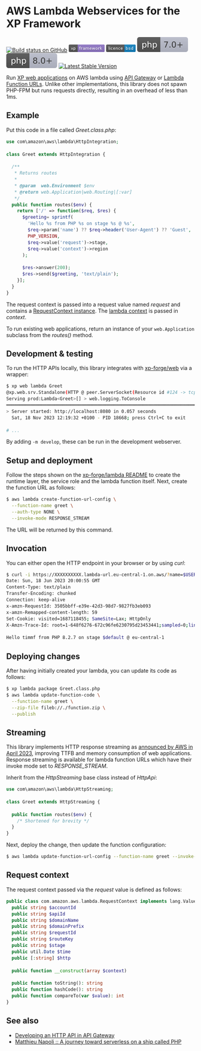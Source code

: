 AWS Lambda Webservices for the XP Framework
========================================================================

[![Build status on GitHub](https://github.com/xp-forge/lambda-ws/workflows/Tests/badge.svg)](https://github.com/xp-forge/lambda-ws/actions)
[![XP Framework Module](https://raw.githubusercontent.com/xp-framework/web/master/static/xp-framework-badge.png)](https://github.com/xp-framework/core)
[![BSD Licence](https://raw.githubusercontent.com/xp-framework/web/master/static/licence-bsd.png)](https://github.com/xp-framework/core/blob/master/LICENCE.md)
[![Requires PHP 7.0+](https://raw.githubusercontent.com/xp-framework/web/master/static/php-7_0plus.svg)](http://php.net/)
[![Supports PHP 8.0+](https://raw.githubusercontent.com/xp-framework/web/master/static/php-8_0plus.svg)](http://php.net/)
[![Latest Stable Version](https://poser.pugx.org/xp-forge/lambda-ws/version.svg)](https://packagist.org/packages/xp-forge/lambda-ws)

Run [XP web applications](https://github.com/xp-forge/web) on AWS lambda using [API Gateway](https://docs.aws.amazon.com/lambda/latest/dg/services-apigateway.html) or [Lambda Function URLs](https://aws.amazon.com/de/blogs/aws/announcing-aws-lambda-function-urls-built-in-https-endpoints-for-single-function-microservices/). Unlike other implementations, this library does not spawn PHP-FPM but runs requests directly, resulting in an overhead of less than 1ms.

Example
-------
Put this code in a file called *Greet.class.php*:

```php
use com\amazon\aws\lambda\HttpIntegration;

class Greet extends HttpIntegration {

  /**
   * Returns routes
   *
   * @param  web.Environment $env
   * @return web.Application|web.Routing|[:var]
   */
  public function routes($env) {
    return ['/' => function($req, $res) {
      $greeting= sprintf(
        'Hello %s from PHP %s on stage %s @ %s',
        $req->param('name') ?? $req->header('User-Agent') ?? 'Guest',
        PHP_VERSION,
        $req->value('request')->stage,
        $req->value('context')->region
      );

      $res->answer(200);
      $res->send($greeting, 'text/plain');
    }];
  }
}
```

The request context is passed into a request value named *request* and contains a [RequestContext instance](https://github.com/xp-forge/lambda-ws#request-context). The [lambda context](https://github.com/xp-forge/lambda#context) is passed in *context*.

To run existing web applications, return an instance of your `web.Application` subclass from the *routes()* method. 

Development & testing
---------------------
To run the HTTP APIs locally, this library integrates with [xp-forge/web](https://github.com/xp-forge/web) via a wrapper:

```bash
$ xp web lambda Greet
@xp.web.srv.Standalone(HTTP @ peer.ServerSocket(Resource id #124 -> tcp://127.0.0.1:8080))
Serving prod:Lambda<Greet>[] > web.logging.ToConsole
════════════════════════════════════════════════════════════════════════
> Server started: http://localhost:8080 in 0.057 seconds
  Sat, 18 Nov 2023 12:19:32 +0100 - PID 18668; press Ctrl+C to exit

# ...
```

By adding `-m develop`, these can be run in the development webserver.

Setup and deployment
--------------------
Follow the steps shown on the [xp-forge/lambda README](https://github.com/xp-forge/lambda) to create the runtime layer, the service role and the lambda function itself. Next, create the function URL as follows:

```bash
$ aws lambda create-function-url-config \
  --function-name greet \
  --auth-type NONE \
  --invoke-mode RESPONSE_STREAM
```

The URL will be returned by this command.

Invocation
----------
You can either open the HTTP endpoint in your browser or by using *curl*:

```bash
$ curl -i https://XXXXXXXXXX.lambda-url.eu-central-1.on.aws/?name=$USER
Date: Sun, 18 Jun 2023 20:00:55 GMT
Content-Type: text/plain
Transfer-Encoding: chunked
Connection: keep-alive
x-amzn-RequestId: 3505bbff-e39e-42d3-98d7-9827fb3eb093
x-amzn-Remapped-content-length: 59
Set-Cookie: visited=1687118455; SameSite=Lax; HttpOnly
X-Amzn-Trace-Id: root=1-648f6276-672c96fe6230795d23453441;sampled=0;lineage=83e616e2:0

Hello timmf from PHP 8.2.7 on stage $default @ eu-central-1
```

Deploying changes
-----------------
After having initially created your lambda, you can update its code as follows:

```bash
$ xp lambda package Greet.class.php
$ aws lambda update-function-code \
  --function-name greet \
  --zip-file fileb://./function.zip \
  --publish
```

Streaming
---------
This library implements HTTP response streaming as [announced by AWS in April 2023](https://aws.amazon.com/de/blogs/compute/introducing-aws-lambda-response-streaming/), improving TTFB and memory consumption of web applications. Response streaming is available for lambda function URLs which have their invoke mode set to *RESPONSE_STREAM*.

Inherit from the *HttpStreaming* base class instead of *HttpApi*:

```php
use com\amazon\aws\lambda\HttpStreaming;

class Greet extends HttpStreaming {

  public function routes($env) {
    /* Shortened for brevity */
  }
}
```

Next, deploy the change, then update the function configuration:

```bash
$ aws lambda update-function-url-config --function-name greet --invoke-mode RESPONSE_STREAM
```

Request context
---------------
The request context passed via the *request* value is defined as follows:

```php
public class com.amazon.aws.lambda.RequestContext implements lang.Value {
  public string $accountId
  public string $apiId
  public string $domainName
  public string $domainPrefix
  public string $requestId
  public string $routeKey
  public string $stage
  public util.Date $time
  public [:string] $http

  public function __construct(array $context)

  public function toString(): string
  public function hashCode(): string
  public function compareTo(var $value): int
}
```

See also
--------
* [Developing an HTTP API in API Gateway](https://docs.aws.amazon.com/apigateway/latest/developerguide/http-api-develop.html)
* [Matthieu Napoli :: A journey toward serverless on a ship called PHP](https://www.youtube.com/watch?v=VfoNUUJggIA)